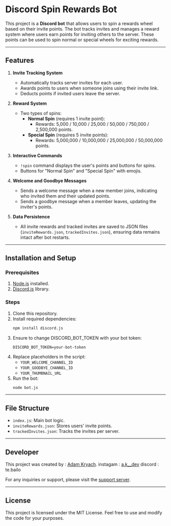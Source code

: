 # Discord Spin Rewards Bot

This project is a **Discord bot** that allows users to spin a rewards wheel based on their invite points. The bot tracks invites and manages a reward system where users earn points for inviting others to the server. These points can be used to spin normal or special wheels for exciting rewards.

---

## Features

1. **Invite Tracking System**
   - Automatically tracks server invites for each user.
   - Awards points to users when someone joins using their invite link.
   - Deducts points if invited users leave the server.

2. **Reward System**
   - Two types of spins:
     - **Normal Spin** (requires 1 invite point):
       - Rewards: 5,000 / 10,000 / 25,000 / 50,000 / 750,000 / 2,500,000 points.
     - **Special Spin** (requires 5 invite points):
       - Rewards: 5,000,000 / 10,000,000 / 25,000,000 / 50,000,000 points.

3. **Interactive Commands**
   - `!spin` command displays the user's points and buttons for spins.
   - Buttons for "Normal Spin" and "Special Spin" with emojis.

4. **Welcome and Goodbye Messages**
   - Sends a welcome message when a new member joins, indicating who invited them and their updated points.
   - Sends a goodbye message when a member leaves, updating the inviter's points.

5. **Data Persistence**
   - All invite rewards and tracked invites are saved to JSON files (`inviteRewards.json`, `trackedInvites.json`), ensuring data remains intact after bot restarts.

---

## Installation and Setup

### Prerequisites
1. [Node.js](https://nodejs.org/) installed.
2. [Discord.js](https://discord.js.org/) library.

### Steps
1. Clone this repository.
2. Install required dependencies:
   ```bash
   npm install discord.js
   ```
3. Ensure to change DISCORD_BOT_TOKEN with your bot token:
   ```env
   DISCORD_BOT_TOKEN=your-bot-token
   ```
4. Replace placeholders in the script:
   - `YOUR_WELCOME_CHANNEL_ID`
   - `YOUR_GOODBYE_CHANNEL_ID`
   - `YOUR_THUMBNAIL_URL`
5. Run the bot:
   ```bash
   node bot.js
   ```

---

## File Structure

- `index.js`: Main bot logic.
- `inviteRewards.json`: Stores users' invite points.
- `trackedInvites.json`: Tracks the invites per server.

---

## Developer

This project was created by :
[Adam Kryach](https://bailo-portfolio.kesug.com).
instagam : [a.k__dev](https://instagram.com/a.k__dev)
discord : te.bailo


 For any inquiries or support, please visit the [support server](https://discord.gg/SZsP3kgPxs).

---

## License
This project is licensed under the MIT License. Feel free to use and modify the code for your purposes.

